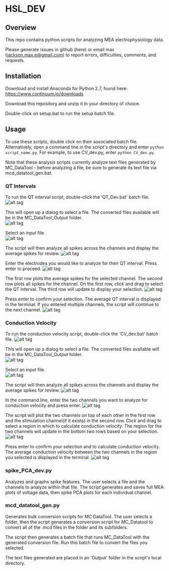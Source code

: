 # HSL_DEV

## Overview
This repo contains python scripts for analyzing MEA electrophysiology data.

Please generate issues in github (here) or email max (jackson.max.e@gmail.com) to report errors, difficulties, comments, and requests. 

## Installation
Download and install Anaconda for Python 2.7, found here: https://www.continuum.io/downloads

Download this repository and unzip it in your directory of choice. 

Double-click on setup.bat to run the setup batch file. 


## Usage
To use these scripts, double click on their associated batch file. Alternatively, open a command line in the script's directory and enter `python script_name.py`. 
For example, to use CV_dev.py, enter `python CV_dev.py`.

Note that these analysis scripts currently analyze text files generated by MC_DataTool - before analyzing a file, be sure to generate its text file via mcd_datatool_gen.bat. 

### QT Intervals
To run the QT interval script, double-click the 'QT_Dev.bat' batch file.
![alt tag](walkthrough_images/qt_1.png)<br/>

This will open up a dialog to select a file.
The converted files available will be in the MC_DataTool_Output folder.  
![alt tag](walkthrough_images/cv_2.png)<br/>

Select an input file. <br/>
![alt tag](walkthrough_images/cv_3.png)<br/>

The script will then analyze all spikes across the channels and display the average spikes for review.
![alt tag](walkthrough_images/cv_4.png)<br/>

Enter the electrodes you would like to analyze for their QT interval. Press enter to proceed.
![alt tag](walkthrough_images/qt_2.png)<br/>

The first row plots the average spikes for the selected channel. The second row plots all spikes for the channel. 
On the first row, click and drag to select the QT interval. The third row will update to display your selection.
![alt tag](walkthrough_images/qt_3.png)<br/>

Press enter to confirm your selection. The average QT interval is displayed in the terminal. If you entered multiple channels, the script will continue to the next channel. 
![alt tag](walkthrough_images/qt_4.png)<br/>


### Conduction Velocity
To run the conduction velocity script, double-click the 'CV_dev.bat' batch file. 
![alt tag](walkthrough_images/cv_1.png)<br/>

This will open up a dialog to select a file.
The converted files available will be in the MC_DataTool_Output folder.  
![alt tag](walkthrough_images/cv_2.png)<br/>

Select an input file. <br/>
![alt tag](walkthrough_images/cv_3.png)<br/>

The script will then analyze all spikes across the channels and display the average spikes for review.
![alt tag](walkthrough_images/cv_4.png)<br/>

In the command line, enter the two channels you want to analyze for conduction velocity and press enter.
![alt tag](walkthrough_images/cv_5.png)<br/>

The script will plot the two channels on top of each other in the first row and the stimulation channel(if it exists) in the second row. 
Click and drag to select a region in which to calculate conduction velocity. The region for the two channels will update in the bottom two rows based on your selection.
![alt tag](walkthrough_images/cv_6.png)<br/>

Press enter to confirm your selection and to calculate conduction velocity. The average conduction velocity between the two channels in the region you selected is displayed in the terminal.
![alt tag](walkthrough_images/cv_7.png)<br/>

### spike_PCA_dev.py 
Analyzes and graphs spike features. The user selects a file and the channels to analyze within that file. The script generates and saves full MEA plots of voltage data, then spike PCA plots for each individual channel. 

### mcd_datatool_gen.py 
Generates bulk conversion scripts for MC DataTool. The user selects a folder, then the script generates a conversion script for MC_Datatool to convert all of the .mcd files in the folder and its subfolders. 

The script then generates a batch file that runs MC_DataTool with the generated conversion file. Run this batch file to convert the files you selected. 

The text files generated are placed in an 'Output' folder in the script's local directory. 
